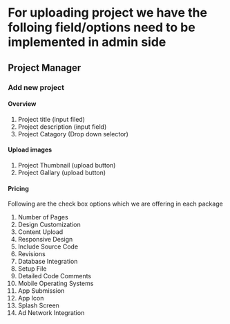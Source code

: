 # For uploading project we have the folloing field/options need to be implemented in admin side
## Project Manager
### Add new project
#### Overview
1. Project title (input filed)
2. Project description (input field)
3. Project Catagory (Drop down selector)
#### Upload images
1. Project Thumbnail  (upload button)
2. Project Gallary (upload button)
#### Pricing
Following are the check box options which we are offering in each package
1. Number of Pages
2. Design Customization
3. Content Upload
4. Responsive Design
5. Include Source Code
6. Revisions
7. Database Integration
8. Setup File
9. Detailed Code Comments
10. Mobile Operating Systems
11. App Submission
12. App Icon
13. Splash Screen
14. Ad Network Integration
